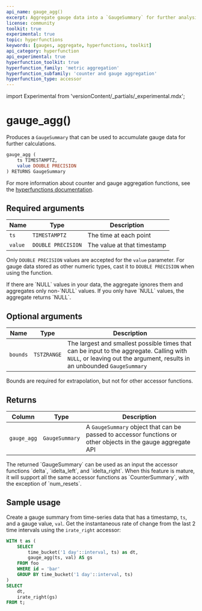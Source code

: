 ```yaml
---
api_name: gauge_agg()
excerpt: Aggregate gauge data into a `GaugeSummary` for further analysis
license: community
toolkit: true
experimental: true
topic: hyperfunctions
keywords: [gauges, aggregate, hyperfunctions, toolkit]
api_category: hyperfunction
api_experimental: true
hyperfunction_toolkit: true
hyperfunction_family: 'metric aggregation'
hyperfunction_subfamily: 'counter and gauge aggregation'
hyperfunction_type: accessor
---
```


import Experimental from 'versionContent/_partials/_experimental.mdx';

# gauge_agg() <tag type="toolkit" content="Toolkit" /><tag type="experimental" content="Experimental" />
Produces a `GaugeSummary` that can be used to accumulate gauge data for further
calculations. 
```sql
gauge_agg (
    ts TIMESTAMPTZ,
    value DOUBLE PRECISION
) RETURNS GaugeSummary
```

<Experimental />

For more information about counter and gauge aggregation functions, see the
[hyperfunctions documentation][hyperfunctions-counter-agg].

## Required arguments

|Name|Type|Description
|-|-|-|
|`ts`|`TIMESTAMPTZ`|The time at each point|
|`value`|`DOUBLE PRECISION`|The value at that timestamp|

Only `DOUBLE PRECISION` values are accepted for the `value` parameter. For gauge
data stored as other numeric types, cast it to `DOUBLE PRECISION` when using the
function.

<highlight type="note">
If there are `NULL` values in your data, the aggregate ignores them and
aggregates only non-`NULL` values. If you only have `NULL` values, the aggregate
returns `NULL`.
</highlight>

## Optional arguments

|Name|Type|Description|
|-|-|-|
|`bounds`|`TSTZRANGE`|The largest and smallest possible times that can be input to the aggregate. Calling with `NULL`, or leaving out the argument, results in an unbounded `GaugeSummary`|

<highlight type="important">
Bounds are required for extrapolation, but not for other accessor functions.
</highlight>

## Returns

|Column|Type|Description|
|-|-|-|
|`gauge_agg`|`GaugeSummary`|A `GaugeSummary` object that can be passed to accessor functions or other objects in the gauge aggregate API|

<highlight type="important">
The returned `GaugeSummary` can be used as an input the accessor functions
`delta`, `idelta_left`, and `idelta_right`. When this feature is mature, it will support
all the same accessor functions as `CounterSummary`, with the exception of
`num_resets`.
</highlight>

## Sample usage
Create a gauge summary from time-series data that has a timestamp, `ts`, and a
gauge value, `val`. Get the instantaneous rate of change from the last 2 time
intervals using the `irate_right` accessor:
```sql
WITH t as (
    SELECT
        time_bucket('1 day'::interval, ts) as dt,
        gauge_agg(ts, val) AS gs
    FROM foo
    WHERE id = 'bar'
    GROUP BY time_bucket('1 day'::interval, ts)
)
SELECT
    dt,
    irate_right(gs)
FROM t;
```

[hyperfunctions-counter-agg]: /timescaledb/:currentVersion:/how-to-guides/hyperfunctions/counter-aggregation/
